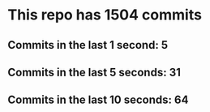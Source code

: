 # This repo has 1504 commits

## Commits in the last 1 second: 5
## Commits in the last 5 seconds: 31
## Commits in the last 10 seconds: 64
